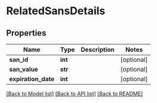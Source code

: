 # RelatedSansDetails

## Properties
Name | Type | Description | Notes
------------ | ------------- | ------------- | -------------
**san_id** | **int** |  | [optional] 
**san_value** | **str** |  | [optional] 
**expiration_date** | **int** |  | [optional] 

[[Back to Model list]](../README.md#documentation-for-models) [[Back to API list]](../README.md#documentation-for-api-endpoints) [[Back to README]](../README.md)

